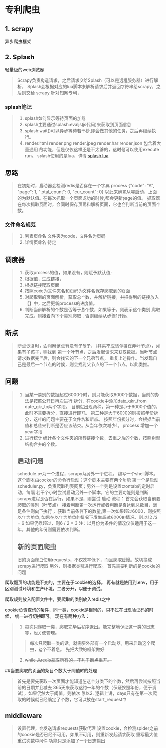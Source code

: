# 专利爬虫
## 1. scrapy
异步爬虫框架
## 2. Splash
轻量级的web浏览器

> Scrapy负责构造请求，之后请求交给Splash（可以是远程服务器）进行解析，
> Splash会根据对应的lua脚本来解析请求后并返回字符串给scrapy，之后则交给
> scrapy
>针对知网专利，
### splash笔记
> 1. splash如何显示等待页面的加载
> 2. splash主要通过splash:evaljs(js代码)来获取到页面信息
> 3. splash:wait()可以异步等待若干秒,即会做其他的任务，之后再继续执行。
> 4. render.html render.png render.jpeg render.har render.json 包含着大量通用
> 的功能，但是仅仅这样还是不太够的，这时候可以使用execute run。
> splash使用的是lua，详情:[splash lua](https://splash.readthedocs.io/en/stable/scripting-overview.html)

## 思路
>在初始时，启动器会检测redis是否存在一个字典
>process {"code": "A", "page": 1, "total_count": 0, "cur_count": 0}
>以此来确定从哪启动，上面的为默认值。在每次抓取一个页面成功的时候,都会更新page的值。
>抓取器在每次抓取页面时，会同时保存页面和解析页面，它也会判断当前的页面个数。
### 文件命名规范
> 1. 列表页命名 文件夹为code，文件名为页码
> 2. 详情页命名 待定
## 调度器
>1. 获取process的值，如果没有，则赋予默认值;
>2. 根据值，生成链接，
>3. 根据链接爬取页面
>4. 按照code为文件夹名和页码为文件名保存爬取到的页面
>5. 对爬取到的页面解析，获取总个数，并解析链接，并把得到的链接放入【】中，之后更新process的进度值。
>6. 判断当前解析的个数是否等于总个数，如果等于，则表示这个类别
>爬取完成，则接着向下个类别爬取；否则继续从步骤1开始。

## 断点
>断点恢复时，会判断该点有没有子孩子，（其实不应该停留在非叶节点），如果有子孩子，则找到
>第一个叶节点，之后发起请求来获取数据。当叶节点请求数据完毕后，则会找它的下一个兄弟节点，
>重复上述操作。当发现自己是最后一个节点的时候，则会找到父节点的下一个节点。以此类推。
## 问题
> 1. 当某一类别的数据超过6000个时，则只能获取6000个数据，当前的办法是按照公开日再次进行
>拆分，在cookie中添加date_gkr_from date_gkr_to两个字段。
>目前就出现两种，第一种是小于6000个值的，此时不需要拆分，直接进行即可。
>第二种是大于6000的则按照年份拆分，这样的问题主要在于文件名和断点。
>按照年份拆分时，会根据当前值和总值来判断是否应该结束。从当年依次减少1。
>process 增加一个year字段
> 2. 进行统计 统计各个文件夹的所有链接个数，去重之后的个数，按照树型结构合并的个数。
>## 启动问题
>schedule.py为一个进程，scrapy为另外一个进程。
>编写一个shell脚本。这个脚本由docker的命令行启动；这个脚本主要有两个功能
>第一个是启动scheduler.py，负责爬取列表网页；另外一个则是设置crontab的定时启动，每隔
>若干个小时尝试启动另外一个脚本，它的主要功能则是判断scrapy进程是否在运行，如果不是，则尝试
>启动
>流程：
>首先会获取当前要爬取的类别（叶节点）
>接着判断第一次运行或者判断是否达到总数目，满足条件则向下执行；
>获取当前条件下的数量,第一次如果超过6000，则按照以年为单位,
>如果在以年为单位的情况下发生超过6000的情况，则以12 /2 = 6
>如果仍然超过，则6 / 2 = 3
>注：以月份为条件的情况仅仅适用于这一年，其他的年份则需要依次判断。
>
>## 新的页面爬虫
>旧的页面爬虫使用requests，不仅效率低下，而且爬取缓慢。故切换成scrapy进行爬取
>另外，则根据类别进行爬取。
>首先需要判断的是cookie的问题


爬取翻页的功能是不变的，主要在于cookie的选择。
再有就是使用到.env，用于区别测试环境和生产环境，二者分开，以便于调试。

爬取规则放入配置文件中，要爬取的类别放入redis之中

cookie负责查询的条件，同一类，cookie是相同的，只不过在出现验证码的时候，
统一进行切换即可。
现在有两种方法：
>1. 每次只爬取一类，爬取完毕后程序退出。能完整地保证这一类的日志等，也方便管理。
>>每次只爬取一类的话，就需要外部有一个启动器，用来启动这个爬虫，这个不着急。
>先把大致的框架做好
>2. ~~while 从redis拿取所有的，不利于断点重开。~~

##当要爬取的页面的条目个数大于阈值时的处理
> 首先是要先获取一次页面才能知道在这个分类下的个数，然后再尝试按照当前的日期并且减去
>365天来获取这约一年的个数（保证按照年份，便于调试），如果仍然大于阈值，则依次
>除以2.
>逻辑上讲，days只有在第一次爬取的时候就已经确定了个数，它可以放在start_request中

## middleware
> 设置代理，会发送请求requests获取代理
> 设置cookie，会检测spider之前的cookie是否已经不可用，如果不可用，则重新发起请求获取
> 重写最大值重试次数中间件 功能只是添加了一个日志输出